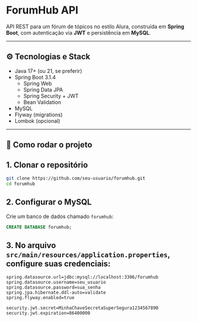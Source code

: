 # ForumHub API

API REST para um fórum de tópicos no estilo Alura, construída em **Spring Boot**, com autenticação via **JWT** e persistência em **MySQL**.

---

## ⚙️ Tecnologias e Stack

- Java 17+ (ou 21, se preferir)
- Spring Boot 3.1.4
  - Spring Web
  - Spring Data JPA
  - Spring Security + JWT
  - Bean Validation
- MySQL
- Flyway (migrations)
- Lombok (opcional)

---

## 🚀 Como rodar o projeto

## 1. Clonar o repositório

  ```bash
  git clone https://github.com/seu-usuario/forumhub.git
  cd forumhub
  ```
## 2. Configurar o MySQL

Crie um banco de dados chamado `forumhub`:

  ```sql
  CREATE DATABASE forumhub;
  ```
## 3. No arquivo `src/main/resources/application.properties`, configure suas credenciais:

  ```properties
  spring.datasource.url=jdbc:mysql://localhost:3306/forumhub
  spring.datasource.username=seu_usuario
  spring.datasource.password=sua_senha
  spring.jpa.hibernate.ddl-auto=validate
  spring.flyway.enabled=true
  
  security.jwt.secret=MinhaChaveSecretaSuperSegura1234567890
  security.jwt.expiration=86400000
  ```


